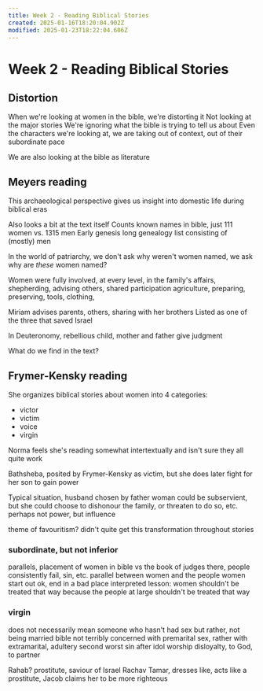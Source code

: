 ```yaml
---
title: Week 2 - Reading Biblical Stories
created: 2025-01-16T18:20:04.902Z
modified: 2025-01-23T18:22:04.606Z
---
```


# Week 2 - Reading Biblical Stories

## Distortion
When we're looking at women in the bible, we're distorting it
Not looking at the major stories
We're ignoring what the bible is trying to tell us about
Even the characters we're looking at, we are taking out of context, out of their subordinate pace

We are also looking at the bible as literature

## Meyers reading
This archaeological perspective gives us insight into domestic life during biblical eras

Also looks a bit at the text itself
Counts known names in bible, just 111 women vs. 1315 men
Early genesis long genealogy list consisting of (mostly) men

In the world of patriarchy, we don't ask why weren't women named, we ask why are *these* women named?

Women were fully involved, at every level, in the family's affairs, shepherding, advising others, shared participation
agriculture, preparing, preserving, tools, clothing, 

Miriam advises parents, others, sharing with her brothers
Listed as one of the three that saved Israel

In Deuteronomy, rebellious child, mother and father give judgment

What do we find in the text?

## Frymer-Kensky reading
She organizes biblical stories about women into 4 categories:
- victor
- victim
- voice
- virgin

Norma feels she's reading somewhat intertextually and isn't sure they all quite work

Bathsheba,
posited by Frymer-Kensky as victim, but she does later fight for her son to gain power

Typical situation, husband chosen by father
woman could be subservient, but she could choose to dishonour the family, or threaten to do so, etc.
perhaps not power, but influence

theme of favouritism? didn't quite get this
transformation throughout stories

### subordinate, but not inferior
parallels, placement of women in bible vs the book of judges
there, people consistently fail, sin, etc.
parallel between women and the people
women start out ok, end in a bad place
interpreted lesson: women shouldn't be treated that way because the people at large shouldn't be treated that way


### virgin
does not necessarily mean someone who hasn't had sex
but rather, not being married
bible not terribly concerned with premarital sex, rather with extramarital, adultery
second worst sin after idol worship
disloyalty, to God, to partner

Rahab? prostitute, saviour of Israel
Rachav
Tamar, dresses like, acts like a prostitute, Jacob claims her to be more righteous


